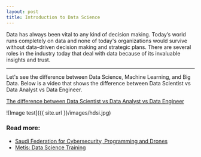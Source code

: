 ```yaml
---
layout: post
title: Introduction to Data Science
---
```


Data has always been vital to any kind of decision making. Today’s world runs completely on data and none of today's organizations would survive without data-driven decision making and strategic plans. There are several roles in the industry today that deal with data because of its invaluable insights and trust.

-----

Let's see the difference between Data Science, Machine Learning, and Big Data.
Below is a video that shows the difference between Data Scientist vs Data Analyst vs Data Engineer. 

[The difference between Data Scientist vs Data Analyst vs Data Engineer](https://www.youtube.com/watch?v=5mCnQz3wwAY)

![Image test]({{ site.url }}/images/hdsi.jpg)

### Read more:

* [Saudi Federation for Cybersecurity, Programming and Drones](https://safcsp.org.sa/en.html)
* [Metis: Data Science Training](https://www.thisismetis.com/)
